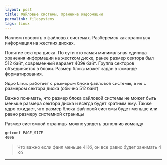 ```yaml
---
layout: post 
title: Файловые системы. Хранение информации
permalink: filesystems
tags: linux
--- 
```


Начнем говорить о файловых системах. Разберемся как храниться информация на жестких дисках.

Понятие сектора диска.
По сути это самая минимальная единица хранения информации на жестком диске, ранее размер сектора был 512 байт, современный
вариант 4096 байт. Группа секторов объединяется в блоки. Размер блока может задан в команде форматирования.

Ядро Linux работает с размером блока файловой системы, а не с размером сектора диска (обычно 512 байт)

Важно понимать, что размер блока файловой системы не может быть меньше размера сектора диска и всегда будет кратным ему. Также ядро ожидает, что размер блока файловой системы будет меньше или равно размеру системной страницы

Размер системной страницы можно увидеть выполнив команду

~~~bash 
getconf PAGE_SIZE
4096
~~~

> Что важно если фаил меньше 4 Кб, он все равно будет занимать 4 Кб

----

